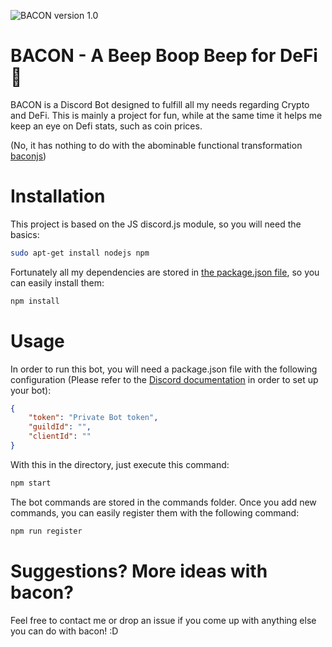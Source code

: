 ![BACON version 1.0](https://img.shields.io/badge/Bacon-1.0-red)

# BACON - A Beep Boop Beep for DeFi :bacon:
BACON is a Discord Bot designed to fulfill all my needs regarding Crypto and DeFi. This is mainly a project for fun, while at the same time it helps me keep an eye on Defi stats, such as coin prices.

(No, it has nothing to do with the abominable functional transformation [baconjs](https://baconjs.github.io/))

# Installation
This project is based on the JS discord.js module, so you will need the basics:

```bash
sudo apt-get install nodejs npm
```
Fortunately all my dependencies are stored in [the package.json file](package.json), so you can easily install them:

```bash
npm install
```

# Usage
In order to run this bot, you will need a package.json file with the following configuration (Please refer to the [Discord documentation](https://discordjs.guide/preparations/setting-up-a-bot-application.html#creating-your-bot) in order to set up your bot):

```json
{
    "token": "Private Bot token",
    "guildId": "",
    "clientId": ""
}

```

With this in the directory, just execute this command:

```bash
npm start
```

The bot commands are stored in the commands folder. Once you add new commands, you can easily register them with the following command:

```bash
npm run register

```


# Suggestions? More ideas with bacon?
Feel free to contact me or drop an issue if you come up with anything else you can do with bacon! :D
